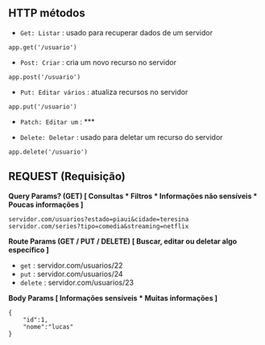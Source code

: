 ## **HTTP métodos**

- ``Get: Listar`` : usado para recuperar dados de um servidor
```
app.get('/usuario')
```
- ``Post: Criar`` : cria um novo recurso no servidor
```
app.post('/usuario')
```
- ``Put: Editar vários`` : atualiza recursos no servidor
```
app.put('/usuario')
```
- ``Patch: Editar um`` : ***

- ``Delete: Deletar`` : usado para deletar um recurso do servidor
```
app.delete('/usuario')
```
## **REQUEST (Requisição)**

**Query Params? (GET) [ Consultas * Filtros * Informações não sensíveis * Poucas informações ]**
```
servidor.com/usuarios?estado=piaui&cidade=teresina
servidor.com/series?tipo=comedia&streaming=netflix
```
**Route Params (GET / PUT / DELETE) [ Buscar, editar ou deletar algo específico ]**

- ``get`` : servidor.com/usuarios/22
- ``put`` : servidor.com/usuarios/24
- ``delete`` : servidor.com/usuarios/23

**Body Params [ Informações sensíveis * Muitas informações ]**
```
{
    "id":1,
    "nome":"lucas"
}
```













